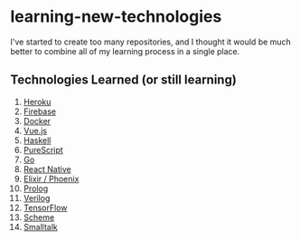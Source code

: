 # learning-new-technologies

I've started to create too many repositories, and I thought it would be much better to combine all of my learning process in a single place.

## Technologies Learned (or still learning)

1. [Heroku][1]
2. [Firebase][2]
3. [Docker][3]
4. [Vue.js][4]
5. [Haskell][5]
6. [PureScript][6]
7. [Go][7]
8. [React Native][8]
9. [Elixir / Phoenix][9]
10. [Prolog][10]
11. [Verilog][11]
12. [TensorFlow][12]
13. [Scheme][13]
14. [Smalltalk][14]

[1]: https://github.com/smddzcy/learning-new-technologies/tree/master/1-heroku
[2]: https://github.com/smddzcy/learning-new-technologies/tree/master/2-firebase
[3]: https://github.com/smddzcy/learning-new-technologies/tree/master/3-docker
[4]: https://github.com/smddzcy/learning-new-technologies/tree/master/4-vuejs
[5]: https://github.com/smddzcy/learning-new-technologies/tree/master/5-haskell
[6]: https://github.com/smddzcy/learning-new-technologies/tree/master/6-purescript
[7]: https://github.com/smddzcy/learning-new-technologies/tree/master/7-go
[8]: https://github.com/smddzcy/learning-new-technologies/tree/master/8-react-native
[9]: https://github.com/smddzcy/learning-new-technologies/tree/master/9-elixir-phoenix
[10]: https://github.com/smddzcy/learning-new-technologies/tree/master/10-prolog
[11]: https://github.com/smddzcy/learning-new-technologies/tree/master/11-prolog
[12]: https://github.com/smddzcy/learning-new-technologies/tree/master/12-tensorflow
[13]: https://github.com/smddzcy/learning-new-technologies/tree/master/13-scheme
[14]: https://github.com/smddzcy/learning-new-technologies/tree/master/14-smalltalk
